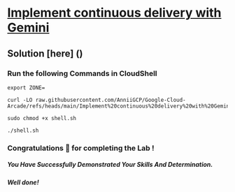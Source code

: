# [Implement continuous delivery with Gemini](https://www.cloudskillsboost.google/course_templates/882/labs/476337)

## Solution [here] ()

### Run the following Commands in CloudShell

```
export ZONE=
```
```
curl -LO raw.githubusercontent.com/AnniiGCP/Google-Cloud-Arcade/refs/heads/main/Implement%20continuous%20delivery%20with%20Gemini/shell.sh

sudo chmod +x shell.sh

./shell.sh
```

### Congratulations 🎉 for completing the Lab !

##### *You Have Successfully Demonstrated Your Skills And Determination.*

#### *Well done!*

 

 
